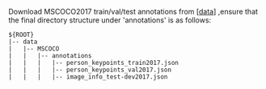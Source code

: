Download MSCOCO2017 train/val/test annotations from [[data](https://cocodataset.org/#download)] ,ensure that the final directory structure under 'annotations' is as follows:
```  
${ROOT}  
|-- data 
|   |-- MSCOCO  
|   |   |-- annotations  
|   |   |   |-- person_keypoints_train2017.json
|   |   |   |-- person_keypoints_val2017.json
|   |   |   |-- image_info_test-dev2017.json

```  
